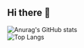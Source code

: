 ## Hi there 👋
![Anurag's GitHub stats](https://github-readme-stats.vercel.app/api?username=kimyurie&theme=radical&show_icons=true)
<br/>
![Top Langs](https://github-readme-stats.vercel.app/api/top-langs/?username=kimyurie&layout=compact)
<!--
**kimyurie/kimyurie** is a ✨ _special_ ✨ repository because its `README.md` (this file) appears on your GitHub profile.

Here are some ideas to get you started:

- 🔭 I’m currently working on ...
- 🌱 I’m currently learning ...
- 👯 I’m looking to collaborate on ...
- 🤔 I’m looking for help with ...
- 💬 Ask me about ...
- 📫 How to reach me: ...
- 😄 Pronouns: ...
- ⚡ Fun fact: ...
-->

